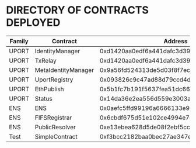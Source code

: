 # DIRECTORY OF CONTRACTS DEPLOYED

| Family | Contract | Address |
| ------ | -------- | ------- |
| UPORT | IdentityManager | 0xd1420aa0edf6a441dafc3d3940176a965e9c26d9 |
| UPORT | TxRelay | 0xd1420aa0edf6a441dafc3d3940176a965e9c26d9 |
| UPORT | MetaIdentityManager | 0x9a56fd524313de5d03f8f7ecb003bff747e406f6 |
| UPORT | UportRegistry | 0x093826c9c47ad88d79ccd4d00368e0fe6bbc5694 |
| UPORT | EthPublish | 0x5b1fc7b191f5637fea51dc66ecce5e07d23dfb4d |
| UPORT | Status | 0x14da36e2ea556d559e3003a7559f6cf60762a735 |
| ENS | ENS | 0x0aefc5ffd99196a6666133e912e49ff60f27c539 |
| ENS | FIFSRegistrar | 0x6cbdf675d51e102ce4994e7c499b02bd917f4ad0 |
| ENS | PublicResolver | 0xe13ebea628d5de08f2ebf5cc0628c5f7c816c48f |
| Test | SimpleContract | 0xf3bcc2182baa0bec27ae347ec3ce9034c61fc0b6 |

